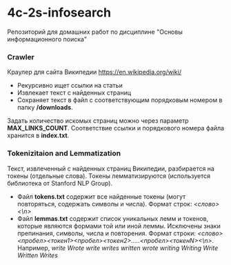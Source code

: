 # 4c-2s-infosearch
Репозиторий для домашних работ по дисциплине "Основы информационного поиска"

### Crawler
Краулер для сайта Википедии https://en.wikipedia.org/wiki/
 * Рекурсивно ищет ссылки на статьи
 * Извлекает текст с найденных страниц
 * Сохраняет текст в файл с соответствующим порядковым номером в папку __/downloads__.
 
 Задать количество искомых страниц можно через параметр __MAX_LINKS_COUNT__. Соответствие ссылки и порядкового номера файла
 хранится в __index.txt__.
 
 
 ### Tokenizitaion and Lemmatization
 Текст, извлеченный с найденных страниц Википедии, разбирается на токены (отдельные слова).
 Токены лемматизируются (используется библиотека от Stanford NLP Group).
 * Файл __tokens.txt__ содержит все найденные токены (могут повторяться, содержать символы и числа). Формат строк: _<слово><\n>_
 * Файл __lemmas.txt__ содержит список уникальных лемм и токенов, которые являются формами той или иной леммы. Исключены
 знаки препинания, символы, числа и повторения.
 Формат строки: _<слово><пробел><токен1><пробел><токен2>.....<пробел><токенN><\n>_. Например, _write Wrote write writes written wrote writing Writing Write Written Writes_
 

